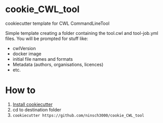 # cookie_CWL_tool
cookiecutter template for CWL CommandLineTool

Simple template creating a folder containing the tool.cwl and tool-job.yml files.
You will be prompted for stuff like:
- cwlVersion
- docker image
- initial file names and formats
- Metadata (authors, organisations, licences)
- etc.

# How to
1. [Install cookiecutter](https://cookiecutter.readthedocs.io/en/latest/installation.html)
2. cd to destination folder
3. `cookiecutter https://github.com/ninsch3000/cookie_CWL_tool`
